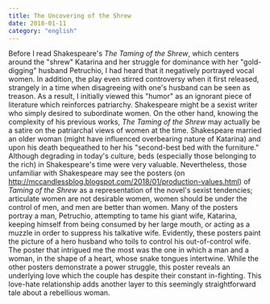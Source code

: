 ```yaml
---
title: The Uncovering of the Shrew
date: 2018-01-11
category: "english"
---
```


Before I read Shakespeare's _The Taming of the Shrew_, which centers around the "shrew" Katarina and her struggle for dominance with her "gold-digging" husband Petruchio, I had heard that it negatively portrayed vocal women. In addition, the play even stirred controversy when it first released, strangely in a time when disagreeing with one's husband can be seen as treason. As a result, I initially viewed this "humor" as an ignorant piece of literature which reinforces patriarchy. Shakespeare might be a sexist writer who simply desired to subordinate women. On the other hand, knowing the complexity of his previous works, _The Taming of the Shrew_ may actually be a satire on the patriarchal views of women at the time. Shakespeare married an older woman (might have influenced overbearing nature of Katarina) and upon his death bequeathed to her his "second-best bed with the furniture." Although degrading in today's culture, beds (especially those belonging to the rich) in Shakespeare's time were very valuable. Nevertheless, those unfamiliar with Shakespeare may see the posters (on http://mccandlessblog.blogspot.com/2018/01/production-values.html) of _Taming of the Shrew_ as a representation of the novel's sexist tendencies; articulate women are not desirable women, women should be under the control of men, and men are better than women. Many of the posters portray a man, Petruchio, attempting to tame his giant wife, Katarina, keeping himself from being consumed by her large mouth, or acting as a muzzle in order to suppress his talkative wife. Evidently, these posters paint the picture of a hero husband who toils to control his out-of-control wife. The poster that intrigued me the most was the one in which a man and a woman, in the shape of a heart, whose snake tongues intertwine. While the other posters demonstrate a power struggle, this poster reveals an underlying love which the couple has despite their constant in-fighting. This love-hate relationship adds another layer to this seemingly straightforward tale about a rebellious woman.
